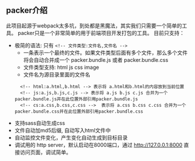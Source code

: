 ## packer介绍 

此项目起源于webpack太多坑，到处都是黑魔法，其实我们只需要一个简单的工具。 
packer只是一个非常简单的用于前端项目开发打包的工具。
目前只支持：
* 极简的语法: 只有 ```<!-- 文件类型:文件名,文件名 -->```
  - 一条表示一个最终的文件。如果文件类型后面有多个文件，那么多个文件将会自动合并成一个 packer.bundle.js 或者 packer.bundle.css
  - 文件类型支持: html js css image
  - 文件名为源目录里面的文件名
  ```例如:
    <!-- html:a.html,b.html --> 表示将 a.html和b.html的内容放到当前位置
    <!-- js:a.js,b.js,c.js --> 表示将 a.js b.js c.js 合并为一个packer.bundle.js并在此位置外部引用packer.bundle.js
    <!-- cs:a.css,b.css,c.css -->  表示将 a.css b.css c.css 合并为一个packer.bundle.css并在此位置外部引用packer.bundle.css
  ```
* 支持sass自动生成css
* 文件自动加md5后缀, 自动写入html文件中
* 自动监控文件变化，产生变化自动生成到目标目录
* 调试用的 http server，默认启动在8000端口，通过 http://127.0.0.1:8000 直接访问页面，调试简单。
 
